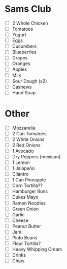 
# Sams Club 
- [ ] 2 Whole Chicken 
- [ ] Tomatoes 
- [ ] Yogurt 
- [ ] Eggs 
- [ ] Cucumbers 
- [ ] Blueberries 
- [ ] Grapes 
- [ ] Oranges 
- [ ] Apples 
- [ ] Milk 
- [ ] Sour Dough (x2) 
- [ ] Cashews 
- [ ] Hand Soap 

# Other 
- [ ] Mozzarella 
- [ ] 2 Can Tomatoes 
- [ ] 2 White Onions 
- [ ] 2 Red Onions 
- [ ] 1 Avocado 
- [ ] Dry Peppers (mexican)
- [ ] 1 Lemon 
- [ ] 1 Jalapeño
- [ ] Cilantro 
- [ ] 1 Can Pineapple
- [ ] Corn Tortilla??
- [ ] Hamburger Buns 
- [ ] Dukes Mayo 
- [ ] Ramen Noodles 
- [ ] Green Onion 
- [ ] Garlic 
- [ ] Cheese 
- [ ] Peanut Butter 
- [ ] Jam 
- [ ] Pinto Beans 
- [ ] Flour Tortilla? 
- [ ] Heavy Whipping Cream 
- [ ] Drinks 
- [ ] Chips 